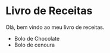 # Livro de Receitas 



Olá, bem vindo ao meu livro de receitas.

- Bolo de Chocolate
- Bolo de cenoura
